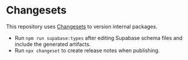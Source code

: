 # Changesets

This repository uses [Changesets](https://github.com/changesets/changesets) to version internal packages.

- Run `npm run supabase:types` after editing Supabase schema files and include the generated artifacts.
- Run `npx changeset` to create release notes when publishing.
